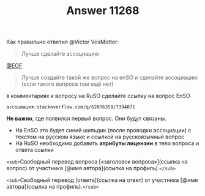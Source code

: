 ﻿---
title: "Answer 11268"
se.owner.user_id: 28748
se.owner.display_name: "Alexandr_TT"
se.owner.link: "https://ru.meta.stackoverflow.com/users/28748/alexandr-tt"
se.answer_id: 11268
se.question_id: 11266
se.post_type: answer
se.is_accepted: True
---
<p>Как правильно ответил @Victor VosMottor:</p>
<blockquote>
<p>Лучше сделайте ассоциацию</p>
</blockquote>
<p><a href="https://ru.meta.stackoverflow.com/questions/11266/%D0%A1%D1%82%D0%BE%D0%B8%D1%82-%D0%BB%D0%B8-%D0%B4%D0%BE%D0%B1%D0%B0%D0%B2%D0%BB%D1%8F%D1%82%D1%8C-%D0%BA-%D0%BE%D1%82%D0%B2%D0%B5%D1%82%D0%B0%D0%BC-%D0%B8-%D0%B2%D0%BE%D0%BF%D1%80%D0%BE%D1%81%D0%B0%D0%BC-ru-so-%D0%B7%D0%B0%D0%B3%D0%BE%D0%BB%D0%BE%D0%B2%D0%BE%D0%BA-summary-%D0%BD%D0%B0-%D0%B0%D0%BD%D0%B3%D0%BB%D0%B8%D0%B9%D1%81%D0%BA%D0%BE%D0%BC-%D1%8F%D0%B7/11268#comment48084_11266">@EOF</a></p>
<blockquote>
<p>Лучше создайте такой же вопрос на enSO и сделайте ассоциацию (если
такого вопроса там ещё нет)</p>
</blockquote>
<p>в комментариях к вопросу на RuSO сделайте ссылку на вопрос EnSO</p>
<p><code>ассоциация:stackoverflow.com/q/62076359/7394871</code></p>
<p><strong>Не важно</strong>, где появился первый вопрос. Они будут связаны.</p>
<ul>
<li>На EnSO это будет синий шильдик (после проводки ассоциации) с текстом на русском языке и ссылкой на  русскоязычный вопрос</li>
<li>На RuSO  необходимо добавить <strong>атрибуты лицензии</strong> в тело вопроса и
ответа ссылки</li>
</ul>
<p><code>&lt;sub&gt;</code>Свободный перевод вопроса [«заголовок вопроса»](ссылка на вопрос) от участника  [@имя автора](ссылка на профиль).<code>&lt;/sub&gt;</code></p>
<p><code>&lt;sub&gt;</code>Свободный перевод  [ответа](ссылка на ответ) от участника  [@имя автора](ссылка на профиль).<code>&lt;/sub&gt;</code></p>
